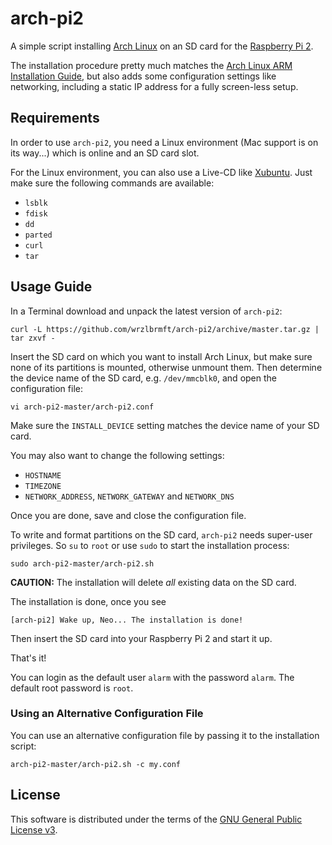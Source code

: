 # arch-pi2
A simple script installing [Arch Linux](https://www.archlinux.org/) on an SD
card for the
[Raspberry Pi 2](https://www.raspberrypi.org/products/raspberry-pi-2-model-b/).

The installation procedure pretty much matches the
[Arch Linux ARM Installation Guide](http://archlinuxarm.org/platforms/armv7/broadcom/raspberry-pi-2),
but also adds some configuration settings like networking, including a static IP
address for a fully screen-less setup.

## Requirements

In order to use
`arch-pi2`,
you need a Linux environment (Mac support is on its way...) which is online and
an SD card slot.

For the Linux environment, you can also use a Live-CD like
[Xubuntu](http://xubuntu.org/). Just make sure the following commands are
available:

* `lsblk`
* `fdisk`
* `dd`
* `parted`
* `curl`
* `tar`

## Usage Guide

In a Terminal download and unpack the latest version of
`arch-pi2`:

```
curl -L https://github.com/wrzlbrmft/arch-pi2/archive/master.tar.gz | tar zxvf -
```

Insert the SD card on which you want to install Arch Linux, but make sure none
of its partitions is mounted, otherwise unmount them. Then determine the device
name of the SD card, e.g. `/dev/mmcblk0`, and open the configuration file:

```
vi arch-pi2-master/arch-pi2.conf
```

Make sure the `INSTALL_DEVICE` setting matches the device name of your SD card.

You may also want to change the following settings:

* `HOSTNAME`
* `TIMEZONE`
* `NETWORK_ADDRESS`, `NETWORK_GATEWAY` and `NETWORK_DNS`

Once you are done, save and close the configuration file.

To write and format partitions on the SD card,
`arch-pi2`
needs super-user privileges. So `su` to `root` or use `sudo` to start the
installation process:

```
sudo arch-pi2-master/arch-pi2.sh
```

**CAUTION:** The installation will delete *all* existing data on the SD card.

The installation is done, once you see

```
[arch-pi2] Wake up, Neo... The installation is done!
```

Then insert the SD card into your Raspberry Pi 2 and start it up.

That's it!

You can login as the default user `alarm` with the password `alarm`.
The default root password is `root`.

### Using an Alternative Configuration File

You can use an alternative configuration file by passing it to the installation
script:

```
arch-pi2-master/arch-pi2.sh -c my.conf
```

## License

This software is distributed under the terms of the
[GNU General Public License v3](https://www.gnu.org/licenses/gpl-3.0.en.html).
